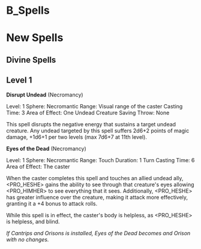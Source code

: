 # B_Spells

# New Spells

## Divine Spells

## Level 1

**Disrupt Undead**
(Necromancy)

Level: 1
Sphere: Necromantic
Range: Visual range of the caster
Casting Time: 3
Area of Effect: One Undead Creature
Saving Throw: None

This spell disrupts the negative energy that sustains a target undead creature.  Any undead targeted by this spell suffers 2d6+2 points of magic damage, +1d6+1 per two levels (max 7d6+7 at 11th level).


**Eyes of the Dead**
(Necromancy)

Level: 1
Sphere: Necromantic
Range: Touch
Duration: 1 Turn
Casting Time: 6
Area of Effect: The caster

When the caster completes this spell and touches an allied undead ally, <PRO_HESHE> gains the ability to see through that creature's eyes allowing <PRO_HIMHER> to see everything that it sees.  Additionally, <PRO_HESHE> has greater influence over the creature, making it attack more effectively, granting it a +4 bonus to attack rolls.

While this spell is in effect, the caster's body is helpless, as <PRO_HESHE> is helpless, and blind. 

_If Cantrips and Orisons is installed, Eyes of the Dead becomes and Orison with no changes._
